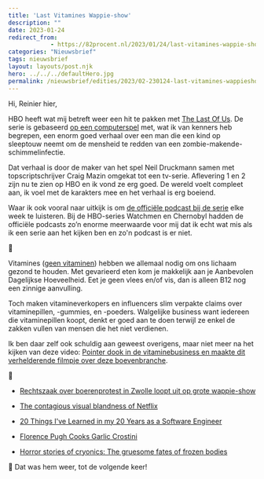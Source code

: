 ```yaml
---
title: 'Last Vitamines Wappie-show'
description: ""
date: 2023-01-24
redirect_from: 
            - https://82procent.nl/2023/01/24/last-vitamines-wappie-show/
categories: "Nieuwsbrief"
tags: nieuwsbrief	
layout: layouts/post.njk
hero: ../../../defaultHero.jpg
permalink: /nieuwsbrief/edities/2023/02-230124-last-vitamines-wappieshow/
---
```

<!-- wp:paragraph -->

Hi, Reinier hier,

<!-- /wp:paragraph -->

<!-- wp:paragraph -->

HBO heeft wat mij betreft weer een hit te pakken met [The Last Of Us](<https://en.wikipedia.org/wiki/The_Last_of_Us_(TV_series)>). De serie is gebaseerd [op een computerspel](https://en.wikipedia.org/wiki/The_Last_of_Us) met, wat ik van kenners heb begrepen, een enorm goed verhaal over een man die een kind op sleeptouw neemt om de mensheid te redden van een zombie-makende-schimmelinfectie.

<!-- /wp:paragraph -->

<!-- wp:paragraph -->

Dat verhaal is door de maker van het spel Neil Druckmann samen met topscriptschrijver Craig Mazin omgekat tot een tv-serie. Aflevering 1 en 2 zijn nu te zien op HBO en ik vond ze erg goed. De wereld voelt compleet aan, ik voel met de karakters mee en het verhaal is erg boeiend.

<!-- /wp:paragraph -->

<!-- wp:paragraph -->

Waar ik ook vooral naar uitkijk is om [de officiële podcast bij de serie](https://listen.hbo.com/the-last-of-us-podcast) elke week te luisteren. Bij de HBO-series Watchmen en Chernobyl hadden de officiële podcasts zo’n enorme meerwaarde voor mij dat ik echt wat mis als ik een serie aan het kijken ben en zo'n podcast is er niet.

<!-- /wp:paragraph -->

<!-- wp:paragraph -->

💊

<!-- /wp:paragraph -->

<!-- wp:paragraph -->

Vitamines ([geen vitaminen](https://www.dbnl.org/tekst/_taa014198001_01/_taa014198001_01_0015.php)) hebben we allemaal nodig om ons lichaam gezond te houden. Met gevarieerd eten kom je makkelijk aan je Aanbevolen Dagelijkse Hoeveelheid. Eet je geen vlees en/of vis, dan is alleen B12 nog een zinnige aanvulling.

<!-- /wp:paragraph -->

<!-- wp:paragraph -->

Toch maken vitamineverkopers en influencers slim verpakte claims over vitaminepillen, -gummies, en -poeders. Walgelijke business want iedereen die vitaminepillen koopt, denkt er goed aan te doen terwijl ze enkel de zakken vullen van mensen die het niet verdienen.

<!-- /wp:paragraph -->

<!-- wp:paragraph -->

Ik ben daar zelf ook schuldig aan geweest overigens, maar niet meer na het kijken van deze video: [Pointer dook in de vitaminebusiness en maakte dit verhelderende filmpje over deze boevenbranche](https://youtu.be/zmGtbJ9k2Go).

<!-- /wp:paragraph -->

<!-- wp:paragraph -->

🔗

<!-- /wp:paragraph -->

<!-- wp:list -->

- [Rechtszaak over boerenprotest in Zwolle loopt uit op grote wappie-show](https://www.weblogzwolle.nl/nieuws/111442/rechtszaak-over-boerenprotest-in-zwolle-loopt-uit-op-grote-wappie-show.html)

- [The contagious visual blandness of Netflix](https://haleynahman.substack.com/p/132-the-contagious-visual-blandness)

- [20 Things I've Learned in my 20 Years as a Software Engineer](https://www.simplethread.com/20-things-ive-learned-in-my-20-years-as-a-software-engineer/)

- [Florence Pugh Cooks Garlic Crostini](https://www.youtube.com/watch?v=26ixBG5LCXk)

- [Horror stories of cryonics: The gruesome fates of frozen bodies](https://bigthink.com/the-future/cryonics-horror-stories/)


<!-- /wp:list -->

<!-- wp:paragraph -->

👋 Dat was hem weer, tot de volgende keer!

<!-- /wp:paragraph -->
